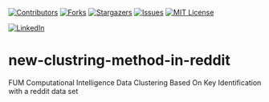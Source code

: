 <a name="readme-top"></a>


[![Contributors][contributors-shield]][contributors-url]
[![Forks][forks-shield]][forks-url]
[![Stargazers][stars-shield]][stars-url]
[![Issues][issues-shield]][issues-url]
[![MIT License][license-shield]][license-url]



[![LinkedIn][linkedin-shield]][javid-linkedin-url]

# new-clustring-method-in-reddit

FUM Computational Intelligence Data Clustering Based On Key Identification
with a reddit data set


<!-- MARKDOWN LINKS & IMAGES -->
<!-- https://www.markdownguide.org/basic-syntax/#reference-style-links -->
<!-- https://ileriayo.github.io/markdown-badges/ -->

<!-- Contributors -->
[contributors-shield]: https://img.shields.io/github/contributors/javidchaji/FUM-Computational-Intelligence-Data-Clustering-Based-On-Key-Identification.svg?style=for-the-badge

[contributors-url]: https://github.com/javidchaji/FUM-Computational-Intelligence-Data-Clustering-Based-On-Key-Identification/graphs/contributors

<!-- Forks -->
[forks-shield]: https://img.shields.io/github/forks/javidchaji/FUM-Computational-Intelligence-Data-Clustering-Based-On-Key-Identification.svg?style=for-the-badge

[forks-url]: https://github.com/javidchaji/FUM-Computational-Intelligence-Data-Clustering-Based-On-Key-Identification/network/members


<!-- Stars -->
[stars-shield]: https://img.shields.io/github/stars/javidchaji/FUM-Web-Programming-Hotel-Search-UI.svg?style=for-the-badge

[stars-url]: https://github.com/javidchaji/FUM-Web-Programming-Hotel-Search-UI/stargazers


<!-- Issues -->
[issues-shield]: https://img.shields.io/github/issues/javidchaji/FUM-Web-Programming-Hotel-Search-UI.svg?style=for-the-badge

[issues-url]: https://github.com/javidchaji/FUM-Web-Programming-Hotel-Search-UI/issues


<!-- License -->
[license-shield]: https://img.shields.io/github/license/javidchaji/FUM-Web-Programming-Hotel-Search-UI.svg?style=for-the-badge

[license-url]: https://github.com/javidchaji/FUM-Web-Programming-Hotel-Search-UI/blob/master/LICENSE


<!-- Linkedin -->
[linkedin-shield]: https://img.shields.io/badge/linkedin-%230077B5.svg?style=for-the-badge&logo=linkedin&logoColor=white

[javid-linkedin-url]: https://linkedin.com/in/javidchaji
